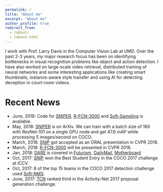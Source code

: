 ```yaml
---
permalink: /
title: "About me"
excerpt: "About me"
author_profile: true
redirect_from: 
  - /about/
  - /about.html
---
```



I work with Prof. Larry Davis in the Computer Vision Lab at UMD. Over the past 2-3 years, my major research focus has been on identifying bottlenecks in visual recognition problems like object and action detection. I have also worked on large-scale video retrieval, distributed training of neural networks and some interesting applications like creating smart thumbnails, instance-aware style transfer and using AI for detecting deception in court-room videos.



# Recent News
* June, 2018: Code for [SNIPER](https://github.com/mahyarnajibi/SNIPER), [R-FCN-3000](https://github.com/mahyarnajibi/SNIPER/tree/cvpr3k) and [Soft-Sampling](https://github.com/mahyarnajibi/SNIPER/tree/openimages2) is available.
* May, 2018: [SNIPER](https://arxiv.org/abs/1805.09300) is on ArXiv. We can train with a batch size of 160 with ResNet-101 on a single GPU node and get 47.6 mAP while processing 5 images/second on COCO. 
* March, 2018: [SNIP](https://arxiv.org/abs/1711.08189) got accepted as an ORAL presentation in CVPR 2018.
* March, 2018: [R-FCN-3000](https://arxiv.org/abs/1712.01802) will be presented in CVPR 2018. 
* Jan, 2018: [DARE](https://doubaibai.github.io/DARE/) is covered in [Futurism](http://futurism.com/new-ai-detects-deception-bring-end-lying-know-it), [DailyMail](http://www.dailymail.co.uk/sciencetech/article-5197747/AI-detects-expressions-tell-people-lie-court.html), [Motherboard](https://motherboard.vice.com/en_us/article/zmqv7x/ai-system-detects-deception-in-courtroom-videos)
* Oct, 2017: [SNIP](https://arxiv.org/abs/1711.08189) won the Best Student Entry in the COCO 2017 challenge at ICCV.
* Oct, 2017: 8 of the top 15 teams in the COCO 2017 detection challenge used [Soft-NMS](https://arxiv.org/abs/1704.04503).
* June, 2017: [TCN](https://arxiv.org/abs/1708.02349) ranked third in the Activity-Net 2017 proposal generation challenge.

